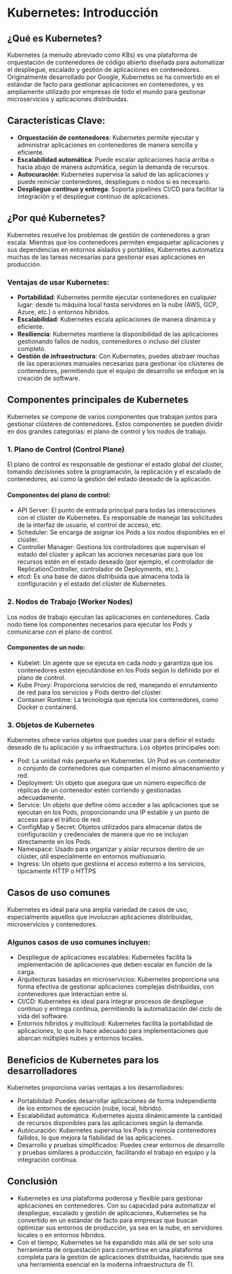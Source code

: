 # Kubernetes: Introducción

## ¿Qué es Kubernetes?
Kubernetes (a menudo abreviado como K8s) es una plataforma de orquestación de contenedores de código abierto diseñada para automatizar el despliegue, escalado y gestión de aplicaciones en contenedores. Originalmente desarrollado por Google, Kubernetes se ha convertido en el estándar de facto para gestionar aplicaciones en contenedores, y es ampliamente utilizado por empresas de todo el mundo para gestionar microservicios y aplicaciones distribuidas.

## Características Clave:
- **Orquestación de contenedores**: Kubernetes permite ejecutar y administrar aplicaciones en contenedores de manera sencilla y eficiente.
- **Escalabilidad automática**: Puede escalar aplicaciones hacia arriba o hacia abajo de manera automática, según la demanda de recursos.
- **Autocuración**: Kubernetes supervisa la salud de las aplicaciones y puede reiniciar contenedores, despliegues o nodos si es necesario.
- **Despliegue continuo y entrega**: Soporta pipelines CI/CD para facilitar la integración y el despliegue continuo de aplicaciones.

## ¿Por qué Kubernetes?
Kubernetes resuelve los problemas de gestión de contenedores a gran escala. Mientras que los contenedores permiten empaquetar aplicaciones y sus dependencias en entornos aislados y portátiles, Kubernetes automatiza muchas de las tareas necesarias para gestionar esas aplicaciones en producción.

### Ventajas de usar Kubernetes:
- **Portabilidad**: Kubernetes permite ejecutar contenedores en cualquier lugar: desde tu máquina local hasta servidores en la nube (AWS, GCP, Azure, etc.) o entornos híbridos.
- **Escalabilidad**: Kubernetes escala aplicaciones de manera dinámica y eficiente.
- **Resiliencia**: Kubernetes mantiene la disponibilidad de las aplicaciones gestionando fallos de nodos, contenedores o incluso del clúster completo.
- **Gestión de infraestructura**: Con Kubernetes, puedes abstraer muchas de las operaciones manuales necesarias para gestionar los clústeres de contenedores, permitiendo que el equipo de desarrollo se enfoque en la creación de software.

## Componentes principales de Kubernetes
Kubernetes se compone de varios componentes que trabajan juntos para gestionar clústeres de contenedores. Estos componentes se pueden dividir en dos grandes categorías: el plano de control y los nodos de trabajo.

### 1. Plano de Control (Control Plane)
El plano de control es responsable de gestionar el estado global del clúster, tomando decisiones sobre la programación, la replicación y el escalado de contenedores, así como la gestión del estado deseado de la aplicación.

#### Componentes del plano de control:
- API Server: El punto de entrada principal para todas las interacciones con el clúster de Kubernetes. Es responsable de manejar las solicitudes de la interfaz de usuario, el control de acceso, etc.
- Scheduler: Se encarga de asignar los Pods a los nodos disponibles en el clúster.
- Controller Manager: Gestiona los controladores que supervisan el estado del clúster y aplican las acciones necesarias para que los recursos estén en el estado deseado (por ejemplo, el controlador de ReplicationController, controlador de Deployments, etc.).
- etcd: Es una base de datos distribuida que almacena toda la configuración y el estado del clúster de Kubernetes.
    
### 2. Nodos de Trabajo (Worker Nodes)
Los nodos de trabajo ejecutan las aplicaciones en contenedores. Cada nodo tiene los componentes necesarios para ejecutar los Pods y comunicarse con el plano de control.

#### Componentes de un nodo:
- Kubelet: Un agente que se ejecuta en cada nodo y garantiza que los contenedores estén ejecutándose en los Pods según lo definido por el plano de control.
- Kube Proxy: Proporciona servicios de red, manejando el enrutamiento de red para los servicios y Pods dentro del clúster.
- Container Runtime: La tecnología que ejecuta los contenedores, como Docker o containerd.

### 3. Objetos de Kubernetes
Kubernetes ofrece varios objetos que puedes usar para definir el estado deseado de tu aplicación y su infraestructura. Los objetos principales son:

- Pod: La unidad más pequeña en Kubernetes. Un Pod es un contenedor o conjunto de contenedores que comparten el mismo almacenamiento y red.
- Deployment: Un objeto que asegura que un número específico de réplicas de un contenedor estén corriendo y gestionadas adecuadamente.
- Service: Un objeto que define cómo acceder a las aplicaciones que se ejecutan en los Pods, proporcionando una IP estable y un punto de acceso para el tráfico de red.
- ConfigMap y Secret: Objetos utilizados para almacenar datos de configuración y credenciales de manera que no se incluyan directamente en los Pods.
- Namespace: Usado para organizar y aislar recursos dentro de un clúster, útil especialmente en entornos multiusuario.
- Ingress: Un objeto que gestiona el acceso externo a los servicios, típicamente HTTP o HTTPS

## Casos de uso comunes
Kubernetes es ideal para una amplia variedad de casos de uso, especialmente aquellos que involucran aplicaciones distribuidas, microservicios y contenedores.

### Algunos casos de uso comunes incluyen:
- Despliegue de aplicaciones escalables: Kubernetes facilita la implementación de aplicaciones que deben escalar en función de la carga.
- Arquitecturas basadas en microservicios: Kubernetes proporciona una forma efectiva de gestionar aplicaciones complejas distribuidas, con contenedores que interactúan entre sí.
- CI/CD: Kubernetes es ideal para integrar procesos de despliegue continuo y entrega continua, permitiendo la automatización del ciclo de vida del software.
- Entornos híbridos y multicloud: Kubernetes facilita la portabilidad de aplicaciones, lo que lo hace adecuado para implementaciones que abarcan múltiples nubes y entornos locales.

## Beneficios de Kubernetes para los desarrolladores
Kubernetes proporciona varias ventajas a los desarrolladores:
- Portabilidad: Puedes desarrollar aplicaciones de forma independiente de los entornos de ejecución (nube, local, híbrido).
- Escalabilidad automática: Kubernetes ajusta dinámicamente la cantidad de recursos disponibles para las aplicaciones según la demanda.
- Autocuración: Kubernetes supervisa los Pods y reinicia contenedores fallidos, lo que mejora la fiabilidad de las aplicaciones.
- Desarrollo y pruebas simplificados: Puedes crear entornos de desarrollo y pruebas similares a producción, facilitando el trabajo en equipo y la integración continua.

## Conclusión
- Kubernetes es una plataforma poderosa y flexible para gestionar aplicaciones en contenedores. Con su capacidad para automatizar el despliegue, escalado y gestión de aplicaciones, Kubernetes se ha convertido en un estándar de facto para empresas que buscan optimizar sus entornos de producción, ya sea en la nube, en servidores locales o en entornos híbridos.
- Con el tiempo, Kubernetes se ha expandido más allá de ser solo una herramienta de orquestación para convertirse en una plataforma completa para la gestión de aplicaciones distribuidas, haciendo que sea una herramienta esencial en la moderna infraestructura de TI.